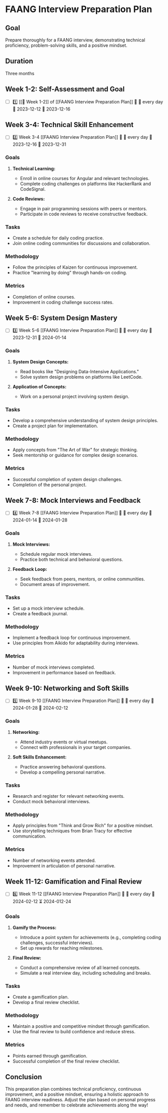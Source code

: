 # FAANG Interview Preparation Plan

## Goal
Prepare thoroughly for a FAANG interview, demonstrating technical proficiency, problem-solving skills, and a positive mindset.

## Duration
Three months

## Week 1-2: Self-Assessment and Goal 

- [ ] 1️⃣ [[🚀 Week 1-2]] of [[FAANG Interview Preparation Plan]] 🔺 🔁 every day 🛫 2023-12-12 📅 2023-12-16


## Week 3-4: Technical Skill Enhancement
- [ ] 2️⃣  Week 3-4 [[FAANG Interview Preparation Plan]] 🔺 🔁 every day 🛫 2023-12-16 📅 2023-12-31 
### Goals
1. **Technical Learning:**
   - Enroll in online courses for Angular and relevant technologies.
   - Complete coding challenges on platforms like HackerRank and CodeSignal.

2. **Code Reviews:**
   - Engage in pair programming sessions with peers or mentors.
   - Participate in code reviews to receive constructive feedback.

### Tasks
- Create a schedule for daily coding practice.
- Join online coding communities for discussions and collaboration.

### Methodology
- Follow the principles of Kaizen for continuous improvement.
- Practice "learning by doing" through hands-on coding.

### Metrics
- Completion of online courses.
- Improvement in coding challenge success rates.

## Week 5-6: System Design Mastery
- [ ] 3️⃣ Week 5-6 [[FAANG Interview Preparation Plan]] 🔺 🔁 every day 🛫 2023-12-31 📅  2024-01-14

### Goals
1. **System Design Concepts:**
   - Read books like "Designing Data-Intensive Applications."
   - Solve system design problems on platforms like LeetCode.

2. **Application of Concepts:**
   - Work on a personal project involving system design.

### Tasks
- Develop a comprehensive understanding of system design principles.
- Create a project plan for implementation.

### Methodology
- Apply concepts from "The Art of War" for strategic thinking.
- Seek mentorship or guidance for complex design scenarios.

### Metrics
- Successful completion of system design challenges.
- Completion of the personal project.

## Week 7-8: Mock Interviews and Feedback
- [ ] 4️⃣  Week 7-8 [[FAANG Interview Preparation Plan]] 🔺 🔁 every day 🛫 2024-01-14 📅  2024-01-28
### Goals
1. **Mock Interviews:**
   - Schedule regular mock interviews.
   - Practice both technical and behavioral questions.

2. **Feedback Loop:**
   - Seek feedback from peers, mentors, or online communities.
   - Document areas of improvement.

### Tasks
- Set up a mock interview schedule.
- Create a feedback journal.

### Methodology
- Implement a feedback loop for continuous improvement.
- Use principles from Aikido for adaptability during interviews.

### Metrics
- Number of mock interviews completed.
- Improvement in performance based on feedback.

## Week 9-10: Networking and Soft Skills
- [ ] 5️⃣  Week 9-10 [[FAANG Interview Preparation Plan]] 🔺 🔁 every day 🛫 2024-01-28 📅  2024-02-12
### Goals
1. **Networking:**
   - Attend industry events or virtual meetups.
   - Connect with professionals in your target companies.

2. **Soft Skills Enhancement:**
   - Practice answering behavioral questions.
   - Develop a compelling personal narrative.

### Tasks
- Research and register for relevant networking events.
- Conduct mock behavioral interviews.

### Methodology
- Apply principles from "Think and Grow Rich" for a positive mindset.
- Use storytelling techniques from Brian Tracy for effective communication.

### Metrics
- Number of networking events attended.
- Improvement in articulation of personal narrative.

## Week 11-12: Gamification and Final Review
- [ ] 6️⃣ Week 11-12 [[FAANG Interview Preparation Plan]] 🔺 🔁 every day 🛫 2024-02-12 ⏳ 2024-012-24
### Goals
1. **Gamify the Process:**
   - Introduce a point system for achievements (e.g., completing coding challenges, successful interviews).
   - Set up rewards for reaching milestones.

2. **Final Review:**
   - Conduct a comprehensive review of all learned concepts.
   - Simulate a real interview day, including scheduling and breaks.

### Tasks
- Create a gamification plan.
- Develop a final review checklist.

### Methodology
- Maintain a positive and competitive mindset through gamification.
- Use the final review to build confidence and reduce stress.

### Metrics
- Points earned through gamification.
- Successful completion of the final review checklist.

## Conclusion

This preparation plan combines technical proficiency, continuous improvement, and a positive mindset, ensuring a holistic approach to FAANG interview readiness. Adjust the plan based on personal progress and needs, and remember to celebrate achievements along the way!
